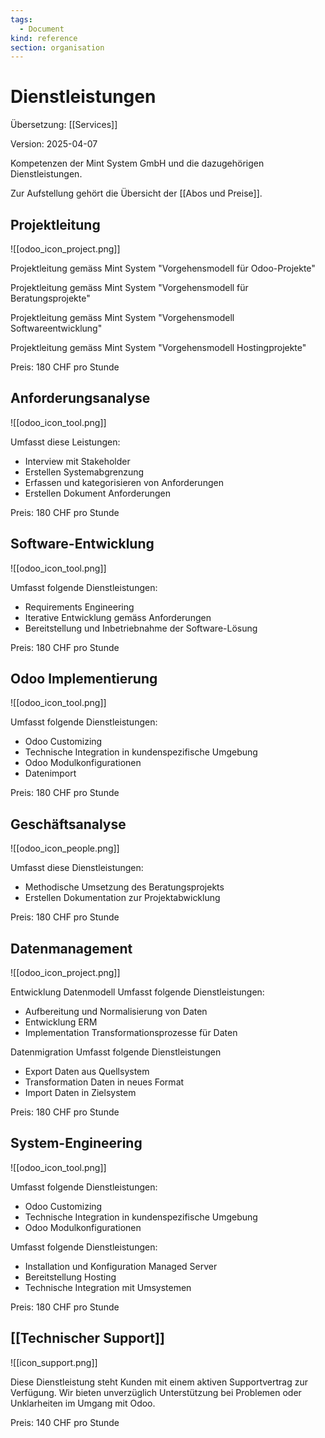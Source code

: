 ```yaml
---
tags:
  - Document
kind: reference
section: organisation
---
```


# Dienstleistungen

Übersetzung: [[Services]]

Version: 2025-04-07

Kompetenzen der Mint System GmbH und die dazugehörigen Dienstleistungen.

Zur Aufstellung gehört die Übersicht der [[Abos und Preise]].

## Projektleitung

![[odoo_icon_project.png]]

Projektleitung gemäss Mint System "Vorgehensmodell für Odoo-Projekte"

Projektleitung gemäss Mint System "Vorgehensmodell für Beratungsprojekte"

Projektleitung gemäss Mint System "Vorgehensmodell Softwareentwicklung"

Projektleitung gemäss Mint System "Vorgehensmodell Hostingprojekte"

Preis: 180 CHF pro Stunde

## Anforderungsanalyse

![[odoo_icon_tool.png]]

Umfasst diese Leistungen:

- Interview mit Stakeholder
- Erstellen Systemabgrenzung
- Erfassen und kategorisieren von Anforderungen
- Erstellen Dokument Anforderungen

Preis: 180 CHF pro Stunde

## Software-Entwicklung

![[odoo_icon_tool.png]]

Umfasst folgende Dienstleistungen:

- Requirements Engineering
- Iterative Entwicklung gemäss Anforderungen
- Bereitstellung und Inbetriebnahme der Software-Lösung

Preis: 180 CHF pro Stunde

## Odoo Implementierung

![[odoo_icon_tool.png]]

Umfasst folgende Dienstleistungen:

- Odoo Customizing
- Technische Integration in kundenspezifische Umgebung
- Odoo Modulkonfigurationen
- Datenimport

Preis: 180 CHF pro Stunde

## Geschäftsanalyse

![[odoo_icon_people.png]]

Umfasst diese Dienstleistungen:

- Methodische Umsetzung des Beratungsprojekts
- Erstellen Dokumentation zur Projektabwicklung

Preis: 180 CHF pro Stunde

## Datenmanagement

![[odoo_icon_project.png]]

Entwicklung Datenmodell
Umfasst folgende Dienstleistungen:

- Aufbereitung und Normalisierung von Daten
- Entwicklung ERM
- Implementation Transformationsprozesse für Daten

Datenmigration
Umfasst folgende Dienstleistungen

- Export Daten aus Quellsystem
- Transformation Daten in neues Format
- Import Daten in Zielsystem

Preis: 180 CHF pro Stunde

## System-Engineering

![[odoo_icon_tool.png]]

Umfasst folgende Dienstleistungen:

- Odoo Customizing
- Technische Integration in kundenspezifische Umgebung
- Odoo Modulkonfigurationen

Umfasst folgende Dienstleistungen:

- Installation und Konfiguration Managed Server
- Bereitstellung Hosting
- Technische Integration mit Umsystemen

Preis: 180 CHF pro Stunde

## [[Technischer Support]]

![[icon_support.png]]

Diese Dienstleistung steht Kunden mit einem aktiven Supportvertrag zur Verfügung. Wir bieten unverzüglich Unterstützung bei Problemen oder Unklarheiten im Umgang mit Odoo.

Preis: 140 CHF pro Stunde
